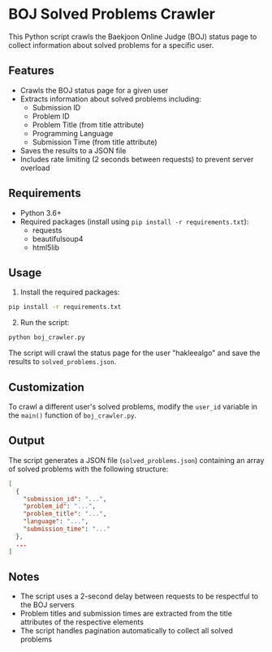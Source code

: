 # BOJ Solved Problems Crawler

This Python script crawls the Baekjoon Online Judge (BOJ) status page to collect information about solved problems for a specific user.

## Features

- Crawls the BOJ status page for a given user
- Extracts information about solved problems including:
    - Submission ID
    - Problem ID
    - Problem Title (from title attribute)
    - Programming Language
    - Submission Time (from title attribute)
- Saves the results to a JSON file
- Includes rate limiting (2 seconds between requests) to prevent server overload

## Requirements

- Python 3.6+
- Required packages (install using `pip install -r requirements.txt`):
    - requests
    - beautifulsoup4
    - html5lib

## Usage

1. Install the required packages:

```bash
pip install -r requirements.txt
```

2. Run the script:

```bash
python boj_crawler.py
```

The script will crawl the status page for the user "hakleealgo" and save the results to `solved_problems.json`.

## Customization

To crawl a different user's solved problems, modify the `user_id` variable in the `main()` function of `boj_crawler.py`.

## Output

The script generates a JSON file (`solved_problems.json`) containing an array of solved problems with the following structure:

```json
[
  {
    "submission_id": "...",
    "problem_id": "...",
    "problem_title": "...",
    "language": "...",
    "submission_time": "..."
  },
  ...
]
```

## Notes

- The script uses a 2-second delay between requests to be respectful to the BOJ servers
- Problem titles and submission times are extracted from the title attributes of the respective elements
- The script handles pagination automatically to collect all solved problems
